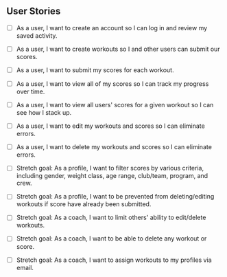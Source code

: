 ## User Stories

- [ ] As a user, I want to create an account so I can log in and review my saved activity.
- [ ] As a user, I want to create workouts so I  and other users can submit our scores.
- [ ] As a user, I want to submit my scores for each workout.
- [ ] As a user, I want to view all of my scores so I can track my progress over time.
- [ ] As a user, I want to view all users' scores for a given workout so I can see how I stack up.
- [ ] As a user, I want to edit my workouts and scores so I can eliminate errors.
- [ ] As a user, I want to delete my workouts and scores so I can eliminate errors.

- [ ] Stretch goal: As a profile, I want to filter scores by various criteria, including gender, weight class, age range, club/team, program, and crew.
- [ ] Stretch goal: As a profile, I want to be prevented from deleting/editing workouts if score have already been submitted.
- [ ] Stretch goal: As a coach, I want to limit others' ability to edit/delete workouts.
- [ ] Stretch goal: As a coach, I want to be able to delete any workout or score.
- [ ] Stretch goal: As a coach, I want to assign workouts to my profiles via email.
